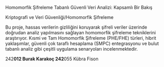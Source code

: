 Homomorfik Şifreleme Tabanlı Güvenli Veri Analizi: Kapsamlı Bir Bakış

Kriptografi ve Veri Güvenliği/Homomorfik Şifreleme

Bu proje, hassas verilerin gizliliğini koruyarak şifreli veriler üzerinde doğrudan analiz yapılmasını sağlayan homomorfik şifreleme tekniklerini araştırıyor. Kısmi ve Tam Homomorfik Şifreleme (PHE/FHE) türleri, hibrit yaklaşımlar, güvenli çok taraflı hesaplama (SMPC) entegrasyonu ve bulut tabanlı analiz gibi çeşitli uygulama senaryoları incelenmektedir.

242****012 Burak Karakoç
242****055 Kübra Fison 

